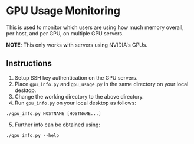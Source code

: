 # GPU Usage Monitoring

This is used to monitor which users are using how much memory overall, per host, and per GPU, on multiple GPU servers.

**NOTE**: This only works with servers using NVIDIA's GPUs.

## Instructions
1. Setup SSH key authentication on the GPU servers.
2. Place `gpu_info.py` and `gpu_usage.py` in the same directory on your local desktop.
3. Change the working directory to the above directory.
4. Run `gpu_info.py` on your local desktop as follows:
  ```
  ./gpu_info.py HOSTNAME [HOSTNAME...]
  ```
5. Further info can be obtained using:
  ```
  ./gpu_info.py --help
  ```
